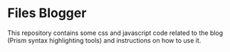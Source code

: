 # Files Blogger
This repository contains some css and javascript code related to the blog (Prism syntax highlighting tools)
and instructions on how to use it.
